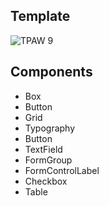 ## Template
![TPAW 9](https://user-images.githubusercontent.com/118172721/202378291-59a8f4f0-49f3-48f2-8594-b32a91b7bee4.jpg)

## Components
*  Box
*  Button
*  Grid
*  Typography
*  Button
*  TextField
*  FormGroup
*  FormControlLabel
*  Checkbox
*  Table
